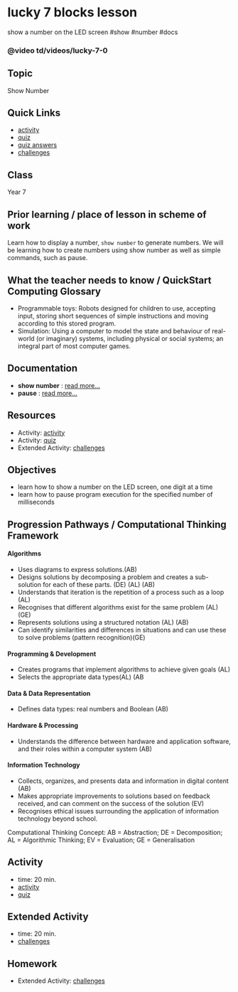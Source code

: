 # lucky 7 blocks lesson

show a number on the LED screen #show #number #docs

### @video td/videos/lucky-7-0

## Topic

Show Number

## Quick Links

* [activity](/microbit/lessons/lucky-7/activity)
* [quiz](/microbit/lessons/lucky-7/quiz)
* [quiz answers](/microbit/lessons/lucky-7/quiz-answers)
* [challenges](/microbit/lessons/lucky-7/challenges)

## Class

Year 7

## Prior learning / place of lesson in scheme of work

Learn how to display a number, `show number` to generate numbers. We will be learning how to create numbers using show number as well as simple commands, such as pause.

## What the teacher needs to know / QuickStart Computing Glossary

* Programmable toys: Robots designed for children to use, accepting input, storing short sequences of simple instructions and moving according to this stored program.
* Simulation: Using a computer to model the state and behaviour of real-world (or imaginary) systems, including physical or social systems; an integral part of most computer games.

## Documentation 

* **show number** : [read more...](/microbit/reference/basic/show-number)
* **pause** : [read more...](/microbit/reference/basic/pause)

## Resources

* Activity: [activity](/microbit/lessons/lucky-7/activity)
* Activity: [quiz](/microbit/lessons/lucky-7/quiz)
* Extended Activity: [challenges](/microbit/lessons/lucky-7/challenges)

## Objectives

* learn how to show a number on the LED screen, one digit at a time
* learn how to pause program execution for the specified number of milliseconds

## Progression Pathways / Computational Thinking Framework

#### Algorithms

* Uses diagrams to express solutions.(AB)
*  Designs solutions  by decomposing a problem and creates a sub-solution for each of these parts. (DE) (AL) (AB)
* Understands that iteration is the repetition of a process such as a loop (AL)
* Recognises that different algorithms exist for the same problem (AL) (GE)
* Represents solutions using a structured notation (AL) (AB)
*  Can identify similarities and differences in situations and can use these to solve problems (pattern recognition)(GE)

#### Programming & Development

* Creates programs that implement algorithms to achieve given goals (AL)
* Selects the appropriate data types(AL) (AB

#### Data & Data Representation

* Defines data types: real numbers and Boolean (AB)

#### Hardware & Processing

* Understands the difference between hardware and application software, and their roles within a computer system (AB)

#### Information Technology

* Collects, organizes, and presents data and information in digital content (AB)
* Makes appropriate improvements to solutions based on feedback received, and can comment on the success of the solution (EV)
* Recognises ethical issues surrounding the application of information technology beyond school.

Computational Thinking Concept: AB = Abstraction; DE = Decomposition; AL = Algorithmic Thinking; EV = Evaluation; GE = Generalisation

## Activity 

* time: 20 min.
* [activity](/microbit/lessons/lucky-7/activity)
* [quiz](/microbit/lessons/lucky-7/quiz)

## Extended Activity

* time: 20 min.
* [challenges](/microbit/lessons/lucky-7/challenges)

## Homework

* Extended Activity: [challenges](/microbit/lessons/lucky-7/challenges)

